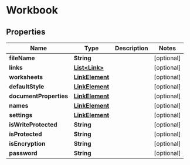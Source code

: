 
# Workbook

## Properties
Name | Type | Description | Notes
------------ | ------------- | ------------- | -------------
**fileName** | **String** |  |  [optional]
**links** | [**List&lt;Link&gt;**](Link.md) |  |  [optional]
**worksheets** | [**LinkElement**](LinkElement.md) |  |  [optional]
**defaultStyle** | [**LinkElement**](LinkElement.md) |  |  [optional]
**documentProperties** | [**LinkElement**](LinkElement.md) |  |  [optional]
**names** | [**LinkElement**](LinkElement.md) |  |  [optional]
**settings** | [**LinkElement**](LinkElement.md) |  |  [optional]
**isWriteProtected** | **String** |  |  [optional]
**isProtected** | **String** |  |  [optional]
**isEncryption** | **String** |  |  [optional]
**password** | **String** |  |  [optional]



